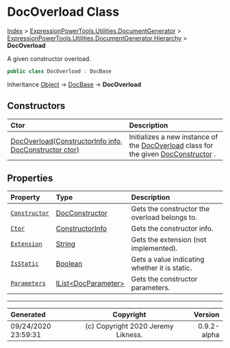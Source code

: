 ﻿# DocOverload Class

[Index](../index.md) > [ExpressionPowerTools.Utilities.DocumentGenerator](ExpressionPowerTools.Utilities.DocumentGenerator.a.md) > [ExpressionPowerTools.Utilities.DocumentGenerator.Hierarchy](ExpressionPowerTools.Utilities.DocumentGenerator.Hierarchy.n.md) > **DocOverload**

A given constructor overload.

```csharp
public class DocOverload : DocBase
```

Inheritance [Object](https://docs.microsoft.com/dotnet/api/system.object) → [DocBase](ExpressionPowerTools.Utilities.DocumentGenerator.Hierarchy.DocBase.cs.md) → **DocOverload**

## Constructors

| Ctor | Description |
| :-- | :-- |
| [DocOverload(ConstructorInfo info, DocConstructor ctor)](ExpressionPowerTools.Utilities.DocumentGenerator.Hierarchy.DocOverload.ctor.md#docoverloadconstructorinfo-info-docconstructor-ctor) | Initializes a new instance of the [DocOverload](ExpressionPowerTools.Utilities.DocumentGenerator.Hierarchy.DocOverload.cs.md) class for            the given [DocConstructor](ExpressionPowerTools.Utilities.DocumentGenerator.Hierarchy.DocConstructor.cs.md) . |
## Properties

| Property | Type | Description |
| :-- | :-- | :-- |
| [`Constructor`](ExpressionPowerTools.Utilities.DocumentGenerator.Hierarchy.DocOverload.Constructor.prop.md) | [DocConstructor](ExpressionPowerTools.Utilities.DocumentGenerator.Hierarchy.DocConstructor.cs.md) | Gets the constructor the overload belongs to. |
| [`Ctor`](ExpressionPowerTools.Utilities.DocumentGenerator.Hierarchy.DocOverload.Ctor.prop.md) | [ConstructorInfo](https://docs.microsoft.com/dotnet/api/system.reflection.constructorinfo) | Gets the constructor info. |
| [`Extension`](ExpressionPowerTools.Utilities.DocumentGenerator.Hierarchy.DocOverload.Extension.prop.md) | [String](https://docs.microsoft.com/dotnet/api/system.string) | Gets the extension (not implemented). |
| [`IsStatic`](ExpressionPowerTools.Utilities.DocumentGenerator.Hierarchy.DocOverload.IsStatic.prop.md) | [Boolean](https://docs.microsoft.com/dotnet/api/system.boolean) | Gets a value indicating whether it is static. |
| [`Parameters`](ExpressionPowerTools.Utilities.DocumentGenerator.Hierarchy.DocOverload.Parameters.prop.md) | [IList&lt;DocParameter>](https://docs.microsoft.com/dotnet/api/system.collections.generic.ilist-1) | Gets the constructor parameters. |


---

| Generated | Copyright | Version |
| :-- | :-: | --: |
| 09/24/2020 23:59:31 | (c) Copyright 2020 Jeremy Likness. | 0.9.2-alpha |
